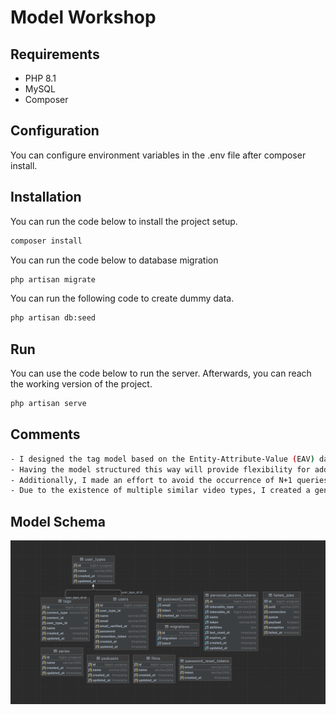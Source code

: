 # Model Workshop
## Requirements
- PHP 8.1
- MySQL
- Composer

## Configuration
You can configure environment variables in the .env file after composer install.


## Installation

You can run the code below to install the project setup.
```sh
composer install
```

You can run the code below to database migration
```sh
php artisan migrate
```

You can run the following code to create dummy data.
```sh
php artisan db:seed
```


## Run

You can use the code below to run the server. 
Afterwards, you can reach the working version of the project.
```sh
php artisan serve
```

## Comments

```sh
- I designed the tag model based on the Entity-Attribute-Value (EAV) data model.
- Having the model structured this way will provide flexibility for adding a new video type to the project and will also facilitate optimization.
- Additionally, I made an effort to avoid the occurrence of N+1 queries.
- Due to the existence of multiple similar video types, I created a generic video type service structure.
```

## Model Schema

![Model Schema](./schema.png?raw=true "Model Schema")

 
